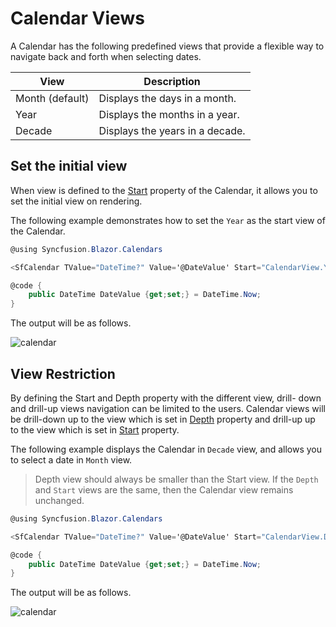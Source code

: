 # Calendar Views

A Calendar has the following predefined views
that provide a flexible way to navigate back and forth when selecting dates.

| **View** | **Description** |
| --- | --- |
| Month (default) | Displays the days in a month. |
| Year | Displays the months in a year. |
| Decade | Displays the years in a decade. |

## Set the initial view

When view is defined to the [Start](https://help.syncfusion.com/cr/blazor/Syncfusion.Blazor.Calendars.CalendarBase-1.html#Syncfusion_Blazor_Calendars_CalendarBase_1_Start)
property of the Calendar, it allows you to set the initial view on rendering.

The following example demonstrates how to set the `Year` as the start view of the Calendar.

```csharp
@using Syncfusion.Blazor.Calendars

<SfCalendar TValue="DateTime?" Value='@DateValue' Start="CalendarView.Year"></SfCalendar>

@code {
    public DateTime DateValue {get;set;} = DateTime.Now;
}
```

The output will be as follows.

![calendar](./images/year_view.png)

## View Restriction

By defining the Start and Depth property with the different view, drill-
down and drill-up views navigation can be limited to the users. Calendar views will be drill-down up to the view which is set in [Depth](https://help.syncfusion.com/cr/blazor/Syncfusion.Blazor.Calendars.CalendarBase-1.html#Syncfusion_Blazor_Calendars_CalendarBase_1_Depth) property and drill-up up to the view which is set in [Start](https://help.syncfusion.com/cr/blazor/Syncfusion.Blazor.Calendars.SfCalendar-1.html) property.

The following example displays the Calendar in `Decade` view, and allows you to select a date in `Month` view.

> Depth view should always be smaller than the Start view. If the `Depth` and `Start` views are the same, then the Calendar view remains unchanged.

```csharp
@using Syncfusion.Blazor.Calendars

<SfCalendar TValue="DateTime?" Value='@DateValue' Start="CalendarView.Decade" Depth="CalendarView.Year"></SfCalendar>

@code {
    public DateTime DateValue {get;set;} = DateTime.Now;
}
```

The output will be as follows.

![calendar](./images/view_restriction.png)
